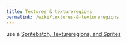```yaml
---
title: Textures & textureregions
permalink: /wiki/textures-&-textureregions
---
```

use a [Spritebatch, Textureregions, and Sprites](spritebatch,-textureregions,-and-sprites)
